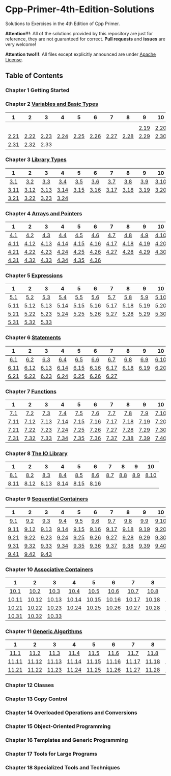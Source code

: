 # Cpp-Primer-4th-Edition-Solutions

Solutions to Exercises in the 4th Edition of Cpp Primer.

**Attention!!!**: All of the solutions provided by this repository are just for reference, they are not guaranteed for correct. **Pull requests** and **issues** are very welcome!

**Attention two!!!**: All files except explicitly announced are under [Apache License](http://www.apache.org/licenses/LICENSE-2.0).

## Table of Contents

### Chapter 1 Getting Started

### Chapter 2 [Variables and Basic Types](Chapter-2)

|1|2|3|4|5|6|7|8|9|10|
|:-:|:-:|:-:|:-:|:-:|:-:|:-:|:-:|:-:|:-:|
|||||||||||
|||||||||[2.19](Chapter-2/Exercise-2.19.md)|[2.20](Chapter-2/Exercise-2.21.md)|
|[2.21](Chapter-2/Exercise-2.21.md)|[2.22](Chapter-2/Exercise-2.22.md)|[2.23](Chapter-2/Exercise-2.23.md)|[2.24](Chapter-2/Exercise-2.24.md)|[2.25](Chapter-2/Exercise-2.25.md)|[2.26](Chapter-2/Exercise-2.26.md)|[2.27](Chapter-2/Exercise-2.27.md)|[2.28](Chapter-2/Exercise-2.28.md)|[2.29](Chapter-2/Exercise-2.29.md)|[2.30](Chapter-2/Exercise-2.30.md)|
|[2.31](Chapter-2/Exercise-2.31.md)|[2.32](Chapter-2/Exercise-2.32.md)|2.33||||||||

### Chapter 3 [Library Types](Chapter-3)

|1|2|3|4|5|6|7|8|9|10|
|:-:|:-:|:-:|:-:|:-:|:-:|:-:|:-:|:-:|:-:|
|[3.1](Chapter-3/Exercise-3.1.md)|[3.2](Chapter-3/Exercise-3.2.md)|[3.3](Chapter-3/Exercise-3.3.md)|[3.4](Chapter-3/Exercise-3.4.md)|[3.5](Chapter-3/Exercise-3.5.md)|[3.6](Chapter-3/Exercise-3.6.md)|[3.7](Chapter-3/Exercise-3.7.md)|[3.8](Chapter-3/Exercise-3.8.md)|[3.9](Chapter-3/Exercise-3.9.md)|[3.10](Chapter-3/Exercise-3.10.md)|
|[3.11](Chapter-3/Exercise-3.11.md)|[3.12](Chapter-3/Exercise-3.12.md)|[3.13](Chapter-3/Exercise-3.13.md)|[3.14](Chapter-3/Exercise-3.14.md)|[3.15](Chapter-3/Exercise-3.15.md)|[3.16](Chapter-3/Exercise-3.16.md)|[3.17](Chapter-3/Exercise-3.17.md)|[3.18](Chapter-3/Exercise-3.18.md)|[3.19](Chapter-3/Exercise-3.19.md)|[3.20](Chapter-3/Exercise-3.20.md)|
|[3.21](Chapter-3/Exercise-3.21.md)|[3.22](Chapter-3/Exercise-3.22.md)|[3.23](Chapter-3/Exercise-3.23.md)|[3.24](Chapter-3/Exercise-3.24.md)|||||||

### Chapter 4 [Arrays and Pointers](Chapter-4)

|1|2|3|4|5|6|7|8|9|10|
|:-:|:-:|:-:|:-:|:-:|:-:|:-:|:-:|:-:|:-:|
|[4.1](Chapter-4/Exercise-4.1.md)|[4.2](Chapter-4/Exercise-4.2.md)|[4.3](Chapter-4/Exercise-4.3.md)|[4.4](Chapter-4/Exercise-4.4.md)|[4.5](Chapter-4/Exercise-4.5.md)|[4.6](Chapter-4/Exercise-4.6.md)|[4.7](Chapter-4/Exercise-4.7.md)|[4.8](Chapter-4/Exercise-4.8.md)|[4.9](Chapter-4/Exercise-4.9.md)|[4.10](Chapter-4/Exercise-4.10.md)|
|[4.11](Chapter-4/Exercise-4.11.md)|[4.12](Chapter-4/Exercise-4.12.md)|[4.13](Chapter-4/Exercise-4.13.md)|[4.14](Chapter-4/Exercise-4.14.md)|[4.15](Chapter-4/Exercise-4.15.md)|[4.16](Chapter-4/Exercise-4.16.md)|[4.17](Chapter-4/Exercise-4.17.md)|[4.18](Chapter-4/Exercise-4.18.md)|[4.19](Chapter-4/Exercise-4.19.md)|[4.20](Chapter-4/Exercise-4.20.md)|
|[4.21](Chapter-4/Exercise-4.21.md)|[4.22](Chapter-4/Exercise-4.22.md)|[4.23](Chapter-4/Exercise-4.23.md)|[4.24](Chapter-4/Exercise-4.24.md)|[4.25](Chapter-4/Exercise-4.25.md)|[4.26](Chapter-4/Exercise-4.26.md)|[4.27](Chapter-4/Exercise-4.27.md)|[4.28](Chapter-4/Exercise-4.28.md)|[4.29](Chapter-4/Exercise-4.29.md)|[4.30](Chapter-4/Exercise-4.30.md)|
|[4.31](Chapter-4/Exercise-4.31.md)|[4.32](Chapter-4/Exercise-4.32.md)|[4.33](Chapter-4/Exercise-4.33.md)|[4.34](Chapter-4/Exercise-4.34.md)|[4.35](Chapter-4/Exercise-4.35.md)|[4.36](Chapter-4/Exercise-4.36.md)|||||

### Chapter 5 [Expressions](Chapter-5)

|1|2|3|4|5|6|7|8|9|10|
|:-:|:-:|:-:|:-:|:-:|:-:|:-:|:-:|:-:|:-:|
|[5.1](Chapter-5/Exercise-5.1.md)|[5.2](Chapter-5/Exercise-5.2.md)|[5.3](Chapter-5/Exercise-5.3.md)|[5.4](Chapter-5/Exercise-5.4.md)|[5.5](Chapter-5/Exercise-5.5.md)|[5.6](Chapter-5/Exercise-5.6.md)|[5.7](Chapter-5/Exercise-5.7.md)|[5.8](Chapter-5/Exercise-5.8.md)|[5.9](Chapter-5/Exercise-5.9.md)|[5.10](Chapter-5/Exercise-5.10.md)|
|[5.11](Chapter-5/Exercise-5.11.md)|[5.12](Chapter-5/Exercise-5.12.md)|[5.13](Chapter-5/Exercise-5.13.md)|[5.14](Chapter-5/Exercise-5.14.md)|[5.15](Chapter-5/Exercise-5.15.md)|[5.16](Chapter-5/Exercise-5.16.md)|[5.17](Chapter-5/Exercise-5.17.md)|[5.18](Chapter-5/Exercise-5.18.md)|[5.19](Chapter-5/Exercise-5.19.md)|[5.20](Chapter-5/Exercise-5.20.md)|
|[5.21](Chapter-5/Exercise-5.21.md)|[5.22](Chapter-5/Exercise-5.22.md)|[5.23](Chapter-5/Exercise-5.23.md)|[5.24](Chapter-5/Exercise-5.24.md)|[5.25](Chapter-5/Exercise-5.25.md)|[5.26](Chapter-5/Exercise-5.26.md)|[5.27](Chapter-5/Exercise-5.27.md)|[5.28](Chapter-5/Exercise-5.28.md)|[5.29](Chapter-5/Exercise-5.29.md)|[5.30](Chapter-5/Exercise-5.30.md)|
|[5.31](Chapter-5/Exercise-5.31.md)|[5.32](Chapter-5/Exercise-5.32.md)|[5.33](Chapter-5/Exercise-5.33.md)||||||||

### Chapter 6 [Statements](Chapter-6)

|1|2|3|4|5|6|7|8|9|10|
|:-:|:-:|:-:|:-:|:-:|:-:|:-:|:-:|:-:|:-:|
|[6.1](Chapter-6/Exercise-6.1.md)|[6.2](Chapter-6/Exercise-6.2.md)|[6.3](Chapter-6/Exercise-6.3.md)|[6.4](Chapter-6/Exercise-6.4.md)|[6.5](Chapter-6/Exercise-6.5.md)|[6.6](Chapter-6/Exercise-6.6.md)|[6.7](Chapter-6/Exercise-6.7.md)|[6.8](Chapter-6/Exercise-6.8.md)|[6.9](Chapter-6/Exercise-6.9.md)|[6.10](Chapter-6/Exercise-6.10.md)|
|[6.11](Chapter-6/Exercise-6.11.md)|[6.12](Chapter-6/Exercise-6.12.md)|[6.13](Chapter-6/Exercise-6.13.md)|[6.14](Chapter-6/Exercise-6.14.md)|[6.15](Chapter-6/Exercise-6.15.md)|[6.16](Chapter-6/Exercise-6.16.md)|[6.17](Chapter-6/Exercise-6.17.md)|[6.18](Chapter-6/Exercise-6.18.md)|[6.19](Chapter-6/Exercise-6.19.md)|[6.20](Chapter-6/Exercise-6.20.md)|
|[6.21](Chapter-6/Exercise-6.21.md)|[6.22](Chapter-6/Exercise-6.22.md)|[6.23](Chapter-6/Exercise-6.23.md)|[6.24](Chapter-6/Exercise-6.24.md)|[6.25](Chapter-6/Exercise-6.25.md)|[6.26](Chapter-6/Exercise-6.26.md)|[6.27](Chapter-6/Exercise-6.27.md)||||

### Chapter 7 [Functions](Chapter-7)

|1|2|3|4|5|6|7|8|9|10|
|:-:|:-:|:-:|:-:|:-:|:-:|:-:|:-:|:-:|:-:|
|[7.1](Chapter-7/Exercise-7.1.md)|[7.2](Chapter-7/Exercise-7.2.md)|[7.3](Chapter-7/Exercise-7.3.md)|[7.4](Chapter-7/Exercise-7.4.md)|[7.5](Chapter-7/Exercise-7.5.md)|[7.6](Chapter-7/Exercise-7.6.md)|[7.7](Chapter-7/Exercise-7.7.md)|[7.8](Chapter-7/Exercise-7.8.md)|[7.9](Chapter-7/Exercise-7.9.md)|[7.10](Chapter-7/Exercise-7.10.md)|
|[7.11](Chapter-7/Exercise-7.11.md)|[7.12](Chapter-7/Exercise-7.12.md)|[7.13](Chapter-7/Exercise-7.13.md)|[7.14](Chapter-7/Exercise-7.14.md)|[7.15](Chapter-7/Exercise-7.15.md)|[7.16](Chapter-7/Exercise-7.16.md)|[7.17](Chapter-7/Exercise-7.17.md)|[7.18](Chapter-7/Exercise-7.18.md)|[7.19](Chapter-7/Exercise-7.19.md)|[7.20](Chapter-7/Exercise-7.20.md)|
|[7.21](Chapter-7/Exercise-7.21.md)|[7.22](Chapter-7/Exercise-7.22.md)|[7.23](Chapter-7/Exercise-7.23.md)|[7.24](Chapter-7/Exercise-7.24.md)|[7.25](Chapter-7/Exercise-7.25.md)|[7.26](Chapter-7/Exercise-7.26.md)|[7.27](Chapter-7/Exercise-7.27.md)|[7.28](Chapter-7/Exercise-7.28.md)|[7.29](Chapter-7/Exercise-7.29.md)|[7.30](Chapter-7/Exercise-7.30.md)|
|[7.31](Chapter-7/Exercise-7.31.md)|[7.32](Chapter-7/Exercise-7.32.md)|[7.33](Chapter-7/Exercise-7.33.md)|[7.34](Chapter-7/Exercise-7.34.md)|[7.35](Chapter-7/Exercise-7.35.md)|[7.36](Chapter-7/Exercise-7.36.md)|[7.37](Chapter-7/Exercise-7.37.md)|[7.38](Chapter-7/Exercise-7.38.md)|[7.39](Chapter-7/Exercise-7.39.md)|[7.40](Chapter-7/Exercise-7.40.md)|

### Chapter 8 [The IO Library](Chapter-8)

|1|2|3|4|5|6|7|8|9|10|
|:-:|:-:|:-:|:-:|:-:|:-:|:-:|:-:|:-:|:-:|
|[8.1](Chapter-8/Exercise-8.1.md)|[8.2](Chapter-8/Exercise-8.2.md)|[8.3](Chapter-8/Exercise-8.3.md)|[8.4](Chapter-8/Exercise-8.4.md)|[8.5](Chapter-8/Exercise-8.5.md)|[8.6](Chapter-8/Exercise-8.6.md)|[8.7](Chapter-8/Exercise-8.7.md)|[8.8](Chapter-8/Exercise-8.8.md)|[8.9](Chapter-8/Exercise-8.9.md)|[8.10](Chapter-8/Exercise-8.10.md)|
|[8.11](Chapter-8/Exercise-8.11.md)|[8.12](Chapter-8/Exercise-8.12.md)|[8.13](Chapter-8/Exercise-8.13.md)|[8.14](Chapter-8/Exercise-8.14.md)|[8.15](Chapter-8/Exercise-8.15.md)|[8.16](Chapter-8/Exercise-8.16.md)|||||

### Chapter 9 [Sequential Containers](Chapter-9)

|1|2|3|4|5|6|7|8|9|10|
|:-:|:-:|:-:|:-:|:-:|:-:|:-:|:-:|:-:|:-:|
|[9.1](Chapter-9/Exercise-9.1.md)|[9.2](Chapter-9/Exercise-9.2.md)|[9.3](Chapter-9/Exercise-9.3.md)|[9.4](Chapter-9/Exercise-9.4.md)|[9.5](Chapter-9/Exercise-9.5.md)|[9.6](Chapter-9/Exercise-9.6.md)|[9.7](Chapter-9/Exercise-9.7.md)|[9.8](Chapter-9/Exercise-9.8.md)|[9.9](Chapter-9/Exercise-9.9.md)|[9.10](Chapter-9/Exercise-9.10.md)|
|[9.11](Chapter-9/Exercise-9.11.md)|[9.12](Chapter-9/Exercise-9.12.md)|[9.13](Chapter-9/Exercise-9.13.md)|[9.14](Chapter-9/Exercise-9.14.md)|[9.15](Chapter-9/Exercise-9.15.md)|[9.16](Chapter-9/Exercise-9.16.md)|[9.17](Chapter-9/Exercise-9.17.md)|[9.18](Chapter-9/Exercise-9.18.md)|[9.19](Chapter-9/Exercise-9.19.md)|[9.20](Chapter-9/Exercise-9.20.md)|
|[9.21](Chapter-9/Exercise-9.21.md)|[9.22](Chapter-9/Exercise-9.22.md)|[9.23](Chapter-9/Exercise-9.23.md)|[9.24](Chapter-9/Exercise-9.24.md)|[9.25](Chapter-9/Exercise-9.25.md)|[9.26](Chapter-9/Exercise-9.26.md)|[9.27](Chapter-9/Exercise-9.27.md)|[9.28](Chapter-9/Exercise-9.28.md)|[9.29](Chapter-9/Exercise-9.29.md)|[9.30](Chapter-9/Exercise-9.30.md)|
|[9.31](Chapter-9/Exercise-9.31.md)|[9.32](Chapter-9/Exercise-9.32.md)|[9.33](Chapter-9/Exercise-9.33.md)|[9.34](Chapter-9/Exercise-9.34.md)|[9.35](Chapter-9/Exercise-9.35.md)|[9.36](Chapter-9/Exercise-9.36.md)|[9.37](Chapter-9/Exercise-9.37.md)|[9.38](Chapter-9/Exercise-9.38.md)|[9.39](Chapter-9/Exercise-9.39.md)|[9.40](Chapter-9/Exercise-9.40.md)|
|[9.41](Chapter-9/Exercise-9.41.md)|[9.42](Chapter-9/Exercise-9.42.md)|[9.43](Chapter-9/Exercise-9.43.md)||||||||

### Chapter 10 [Associative Containers](Chapter-10)

|1|2|3|4|5|6|7|8|9|10|
|:-:|:-:|:-:|:-:|:-:|:-:|:-:|:-:|:-:|:-:|
|[10.1](Chapter-10/Exercise-10.1.md)|[10.2](Chapter-10/Exercise-10.2.md)|[10.3](Chapter-10/Exercise-10.3.md)|[10.4](Chapter-10/Exercise-10.4.md)|[10.5](Chapter-10/Exercise-10.5.md)|[10.6](Chapter-10/Exercise-10.6.md)|[10.7](Chapter-10/Exercise-10.7.md)|[10.8](Chapter-10/Exercise-10.8.md)|[10.9](Chapter-10/Exercise-10.9.md)|[10.10](Chapter-10/Exercise-10.10.md)|
|[10.11](Chapter-10/Exercise-10.11.md)|[10.12](Chapter-10/Exercise-10.12.md)|[10.13](Chapter-10/Exercise-10.13.md)|[10.14](Chapter-10/Exercise-10.14.md)|[10.15](Chapter-10/Exercise-10.15.md)|[10.16](Chapter-10/Exercise-10.16.md)|[10.17](Chapter-10/Exercise-10.17.md)|[10.18](Chapter-10/Exercise-10.18.md)|[10.19](Chapter-10/Exercise-10.19.md)|[10.20](Chapter-10/Exercise-10.20.md)|
|[10.21](Chapter-10/Exercise-10.21.md)|[10.22](Chapter-10/Exercise-10.22.md)|[10.23](Chapter-10/Exercise-10.23.md)|[10.24](Chapter-10/Exercise-10.24.md)|[10.25](Chapter-10/Exercise-10.25.md)|[10.26](Chapter-10/Exercise-10.26.md)|[10.27](Chapter-10/Exercise-10.27.md)|[10.28](Chapter-10/Exercise-10.28.md)|[10.29](Chapter-10/Exercise-10.29.md)|[10.30](Chapter-10/Exercise-10.30.md)|
|[10.31](Chapter-10/Exercise-10.31.md)|[10.32](Chapter-10/Exercise-10.32.md)|[10.33](Chapter-10/Exercise-10.33.md)||||||||

### Chapter 11 [Generic Algorithms](Chapter-11)

|1|2|3|4|5|6|7|8|9|10|
|:-:|:-:|:-:|:-:|:-:|:-:|:-:|:-:|:-:|:-:|
|[11.1](Chapter-11/Exercise-11.1.md)|[11.2](Chapter-11/Exercise-11.2.md)|[11.3](Chapter-11/Exercise-11.3.md)|[11.4](Chapter-11/Exercise-11.4.md)|[11.5](Chapter-11/Exercise-11.5.md)|[11.6](Chapter-11/Exercise-11.6.md)|[11.7](Chapter-11/Exercise-11.7.md)|[11.8](Chapter-11/Exercise-11.8.md)|[11.9](Chapter-11/Exercise-11.9.md)|[11.10](Chapter-11/Exercise-11.10.md)|
|[11.11](Chapter-11/Exercise-11.11.md)|[11.12](Chapter-11/Exercise-11.12.md)|[11.13](Chapter-11/Exercise-11.13.md)|[11.14](Chapter-11/Exercise-11.14.md)|[11.15](Chapter-11/Exercise-11.15.md)|[11.16](Chapter-11/Exercise-11.16.md)|[11.17](Chapter-11/Exercise-11.17.md)|[11.18](Chapter-11/Exercise-11.18.md)|[11.19](Chapter-11/Exercise-11.19.md)|[11.20](Chapter-11/Exercise-11.20.md)|
|[11.21](Chapter-11/Exercise-11.21.md)|[11.22](Chapter-11/Exercise-11.22.md)|[11.23](Chapter-11/Exercise-11.23.md)|[11.24](Chapter-11/Exercise-11.24.md)|[11.25](Chapter-11/Exercise-11.25.md)|[11.26](Chapter-11/Exercise-11.26.md)|[11.27](Chapter-11/Exercise-11.27.md)|[11.28](Chapter-11/Exercise-11.28.md)|[11.29](Chapter-11/Exercise-11.29.md)|[11.30](Chapter-11/Exercise-11.30.md)|

### Chapter 12 Classes

### Chapter 13 Copy Control

### Chapter 14 Overloaded Operations and Conversions

### Chapter 15 Object-Oriented Programming

### Chapter 16 Templates and Generic Programming

### Chapter 17 Tools for Large Programs

### Chapter 18 Specialized Tools and Techniques